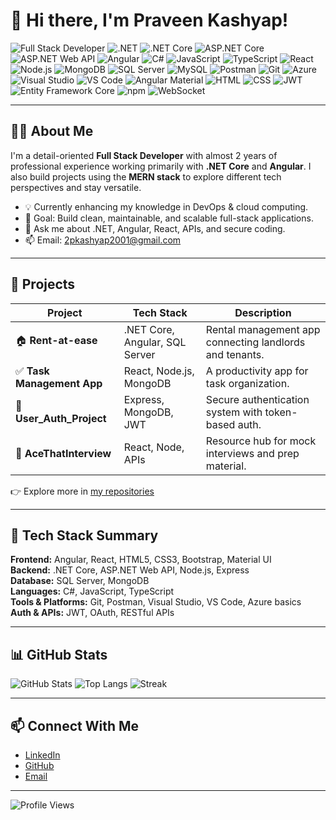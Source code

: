 # 👋 Hi there, I'm Praveen Kashyap!
![Full Stack Developer](https://img.shields.io/badge/Full%20Stack%20Developer-brightgreen)
![.NET](https://img.shields.io/badge/-.NET-512BD4?logo=dotnet&logoColor=white)
![.NET Core](https://img.shields.io/badge/-.NET_Core-512BD4?logo=.net&logoColor=white)
![ASP.NET Core](https://img.shields.io/badge/-ASP.NET_Core-512BD4?logo=.net&logoColor=white)
![ASP.NET Web API](https://img.shields.io/badge/-ASP.NET_Web_API-512BD4?logo=.net&logoColor=white)
![Angular](https://img.shields.io/badge/-Angular-DD0031?logo=angular&logoColor=white)
![C#](https://img.shields.io/badge/-C%23-239120?logo=c-sharp&logoColor=white)
![JavaScript](https://img.shields.io/badge/-JavaScript-F7DF1E?logo=javascript&logoColor=black)
![TypeScript](https://img.shields.io/badge/-TypeScript-3178C6?logo=typescript&logoColor=white)
![React](https://img.shields.io/badge/-React-61DAFB?logo=react&logoColor=black)
![Node.js](https://img.shields.io/badge/-Node.js-339933?logo=node.js&logoColor=white)
![MongoDB](https://img.shields.io/badge/-MongoDB-47A248?logo=mongodb&logoColor=white)
![SQL Server](https://img.shields.io/badge/-SQL_Server-CC2927?logo=microsoft-sql-server&logoColor=white)
![MySQL](https://img.shields.io/badge/-MySQL-4479A1?logo=mysql&logoColor=white)
![Postman](https://img.shields.io/badge/-Postman-FF6C37?logo=postman&logoColor=white)
![Git](https://img.shields.io/badge/-Git-F05032?logo=git&logoColor=white)
![Azure](https://img.shields.io/badge/-Azure-0089D6?logo=microsoft-azure&logoColor=white)
![Visual Studio](https://img.shields.io/badge/-Visual%20Studio-5C2D91?logo=visual-studio&logoColor=white)
![VS Code](https://img.shields.io/badge/-VSCode-007ACC?logo=visual-studio-code&logoColor=white)
![Angular Material](https://img.shields.io/badge/-Angular_Material-607D8B?logo=angular-material&logoColor=white)
![HTML](https://img.shields.io/badge/-HTML-E34F26?logo=html5&logoColor=white)
![CSS](https://img.shields.io/badge/-CSS-1572B6?logo=css3&logoColor=white)
![JWT](https://img.shields.io/badge/-JWT-000000)
![Entity Framework Core](https://img.shields.io/badge/-Entity_Framework_Core-512BD4)
![npm](https://img.shields.io/badge/-npm-CB3837?logo=npm&logoColor=white)
![WebSocket](https://img.shields.io/badge/-WebSocket-4E74E6)

---

## 🧑‍💻 About Me

I'm a detail-oriented **Full Stack Developer** with almost 2 years of professional experience working primarily with **.NET Core** and **Angular**. I also build projects using the **MERN stack** to explore different tech perspectives and stay versatile.

- 💡 Currently enhancing my knowledge in DevOps & cloud computing.
- 🎯 Goal: Build clean, maintainable, and scalable full-stack applications.
- 💬 Ask me about .NET, Angular, React, APIs, and secure coding.
- 📫 Email: 2pkashyap2001@gmail.com

---

## 🚀 Projects

| Project | Tech Stack | Description |
|--------|------------|-------------|
| 🏠 **Rent-at-ease** | .NET Core, Angular, SQL Server | Rental management app connecting landlords and tenants. |
| ✅ **Task Management App** | React, Node.js, MongoDB | A productivity app for task organization. |
| 🔐 **User_Auth_Project** | Express, MongoDB, JWT | Secure authentication system with token-based auth. |
| 🎯 **AceThatInterview** | React, Node, APIs | Resource hub for mock interviews and prep material. |

👉 Explore more in [my repositories](https://github.com/coder-pro10z?tab=repositories)

---

## 🧠 Tech Stack Summary

**Frontend:** Angular, React, HTML5, CSS3, Bootstrap, Material UI  
**Backend:** .NET Core, ASP.NET Web API, Node.js, Express  
**Database:** SQL Server, MongoDB  
**Languages:** C#, JavaScript, TypeScript  
**Tools & Platforms:** Git, Postman, Visual Studio, VS Code, Azure basics  
**Auth & APIs:** JWT, OAuth, RESTful APIs  

---

## 📊 GitHub Stats

![GitHub Stats](https://github-readme-stats.vercel.app/api?username=coder-pro10z&show_icons=true&theme=radical)
![Top Langs](https://github-readme-stats.vercel.app/api/top-langs/?username=coder-pro10z&layout=compact&theme=radical)
![Streak](https://github-readme-streak-stats.herokuapp.com/?user=coder-pro10z&theme=radical)

---

## 📫 Connect With Me

- [LinkedIn](https://www.linkedin.com/in/coder-pro10z/)  
- [GitHub](https://github.com/coder-pro10z)  
- [Email](mailto:2pkashyap2001@gmail.com)

---

![Profile Views](https://komarev.com/ghpvc/?username=coder-pro10z&color=blue)
